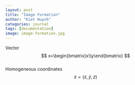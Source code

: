 ```yaml
---
layout: post
title: "Image Formation"
author: "Kiet Huynh"
categories: journal
tags: [documentation]
image: image-formation.jpg
---
```


Vector
$$ x=\begin{bmatrix}x\\y\end{bmatrix} $$  
Homogeneous coordinates
$$\tilde x = (\tilde x, \tilde y, \tilde z)$$
<!--stackedit_data:
eyJoaXN0b3J5IjpbLTE2NjA5Mjc5MzcsLTE5ODEyNzgwMTAsLT
UxOTU1OTY2NiwyMDYxMjYyMzUwLC03NTc1OTUxMjAsLTc0MjU2
MTM2M119
-->